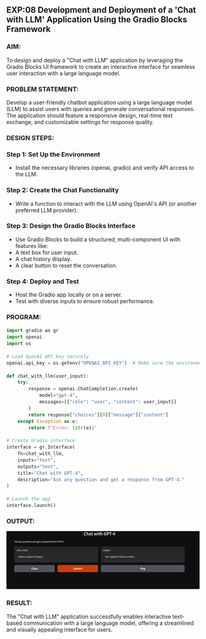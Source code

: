 ## EXP:08 Development and Deployment of a 'Chat with LLM' Application Using the Gradio Blocks Framework

### AIM:
To design and deploy a "Chat with LLM" application by leveraging the Gradio Blocks UI framework to create an interactive interface for seamless user interaction with a large language model.

### PROBLEM STATEMENT:
Develop a user-friendly chatbot application using a large language model (LLM) to assist users with queries and generate conversational responses. The application should feature a responsive design, real-time text exchange, and customizable settings for response quality.

### DESIGN STEPS:

### Step 1: Set Up the Environment
- Install the necessary libraries (openai, gradio) and verify API access to the LLM.
### Step 2: Create the Chat Functionality
 - Write a function to interact with the LLM using OpenAI's API (or another preferred LLM provider).
### Step 3: Design the Gradio Blocks Interface
 - Use Gradio Blocks to build a structured, multi-component UI with features like:
 - A text box for user input.
 - A chat history display.
 - A clear button to reset the conversation.
### Step 4: Deploy and Test
 - Host the Gradio app locally or on a server.
 - Test with diverse inputs to ensure robust performance.

### PROGRAM:
```python
import gradio as gr
import openai
import os

# Load OpenAI API key securely
openai.api_key = os.getenv("OPENAI_API_KEY")  # Make sure the environment variable is set

def chat_with_llm(user_input):
    try:
        response = openai.ChatCompletion.create(
            model="gpt-4",
            messages=[{"role": "user", "content": user_input}]
        )
        return response["choices"][0]["message"]["content"]
    except Exception as e:
        return f"Error: {str(e)}"

# Create Gradio interface
interface = gr.Interface(
    fn=chat_with_llm,
    inputs="text",
    outputs="text",
    title="Chat with GPT-4",
    description="Ask any question and get a response from GPT-4."
)

# Launch the app
interface.launch()
```
### OUTPUT:
![alt text](<Screenshot 2024-11-25 215626.png>)

### RESULT:
The "Chat with LLM" application successfully enables interactive text-based communication with a large language model, offering a streamlined and visually appealing interface for users.
